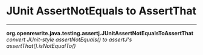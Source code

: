 # JUnit AssertNotEquals to AssertThat

---
**org.openrewrite.java.testing.assertj.JUnitAssertNotEqualsToAssertThat**  
*convert JUnit-style assertNotEquals() to assertJ's assertThat().isNotEqualTo()*
